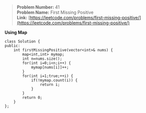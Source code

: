 > **Problem Number:** 41 <br>
> **Problem Name:** First Missing Positive <br>
> **Link:** [https://leetcode.com/problems/first-missing-positive/](https://leetcode.com/problems/first-missing-positive/) <br>

**Using Map**

    class Solution {
    public:
        int firstMissingPositive(vector<int>& nums) {
            map<int,int> mymap;
            int n=nums.size();
            for(int i=0;i<n;i++) {
                mymap[nums[i]]++;
            }
            for(int i=1;true;++i) {
                if(!mymap.count(i)) {
                    return i;
                }
            }
            return 0;
        }
    };
